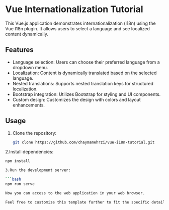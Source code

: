 # Vue Internationalization  Tutorial


This Vue.js application demonstrates internationalization (i18n) using the Vue I18n plugin. It allows users to select a language and see localized content dynamically.

## Features

- Language selection: Users can choose their preferred language from a dropdown menu.
- Localization: Content is dynamically translated based on the selected language.
- Nested translations: Supports nested translation keys for structured localization.
- Bootstrap integration: Utilizes Bootstrap for styling and UI components.
- Custom design: Customizes the design with colors and layout enhancements.

## Usage

1. Clone the repository:

   ```bash
   git clone https://github.com/chaymamehrzi/vue-i18n-tutorial.git

2.Install dependencies: 

```bash
npm install

3.Run the development server:

```bash
npm run serve

Now you can access to the web application in your web browser. 

Feel free to customize this template further to fit the specific details and requirements of your project.


